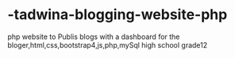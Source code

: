 # -tadwina-blogging-website-php
php website to Publis blogs with a dashboard for the bloger,html,css,bootstrap4,js,php,mySql high school grade12
